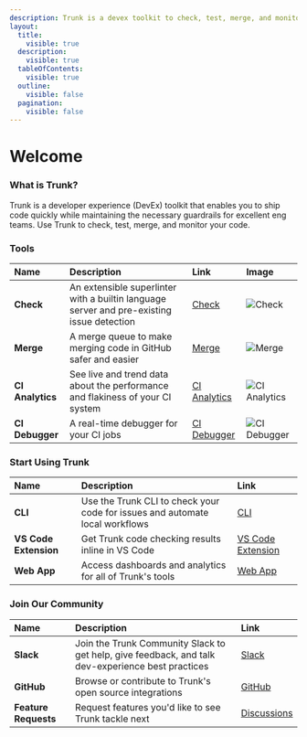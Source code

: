 ```yaml
---
description: Trunk is a devex toolkit to check, test, merge, and monitor your code.
layout:
  title:
    visible: true
  description:
    visible: true
  tableOfContents:
    visible: true
  outline:
    visible: false
  pagination:
    visible: false
---
```


# Welcome

### What is Trunk?

Trunk is a developer experience (DevEx) toolkit that enables you to ship code quickly while maintaining the necessary guardrails for excellent eng teams. Use Trunk to check, test, merge, and monitor your code.

### Tools

| Name             | Description                                                                               | Link                                   | Image                                                                                                                                                                                                                    |
| :--------------- | :---------------------------------------------------------------------------------------- | :------------------------------------- | :----------------------------------------------------------------------------------------------------------------------------------------------------------------------------------------------------------------------- |
| **Check**        | An extensible superlinter with a builtin language server and pre-existing issue detection | [Check](check/readme.md)               | ![Check](https://682515401-files.gitbook.io/~/files/v0/b/gitbook-x-prod.appspot.com/o/spaces%2F61Ep9MrYBkJa0Yq3zS1s%2Fuploads%2Fgit-blob-a29e3f30f40c56c1e186fe46f445a932828bfebd%2FCheck.svg?alt=media)                 |
| **Merge**        | A merge queue to make merging code in GitHub safer and easier                             | [Merge](merge/readme.md)               | ![Merge](https://682515401-files.gitbook.io/~/files/v0/b/gitbook-x-prod.appspot.com/o/spaces%2F61Ep9MrYBkJa0Yq3zS1s%2Fuploads%2Fgit-blob-babde99ac05508e4175291e4b028329fc6236059%2FMerge.svg?alt=media)                 |
| **CI Analytics** | See live and trend data about the performance and flakiness of your CI system             | [CI Analytics](ci-analytics/readme.md) | ![CI Analytics](https://682515401-files.gitbook.io/~/files/v0/b/gitbook-x-prod.appspot.com/o/spaces%2F61Ep9MrYBkJa0Yq3zS1s%2Fuploads%2Fgit-blob-b927192a462f20cd64a98bf2fadbd3d95c98a7f2%2FCI%20Analytics.svg?alt=media) |
| **CI Debugger**  | A real-time debugger for your CI jobs                                                     | [CI Debugger](ci-debugger/readme.md)   | ![CI Debugger](https://682515401-files.gitbook.io/~/files/v0/b/gitbook-x-prod.appspot.com/o/spaces%2F61Ep9MrYBkJa0Yq3zS1s%2Fuploads%2Fgit-blob-0ffbab4f6a0b613ed2d377c1b9cd8adc0788a29b%2FCI%20Debugger.svg?alt=media)   |

### Start Using Trunk

| Name                  | Description                                                                  | Link                                                  |
| :-------------------- | :--------------------------------------------------------------------------- | :---------------------------------------------------- |
| **CLI**               | Use the Trunk CLI to check your code for issues and automate local workflows | [CLI](check/advanced-setup/cli/readme.md)             |
| **VS Code Extension** | Get Trunk code checking results inline in VS Code                            | [VS Code Extension](check/ide-integration/vs-code.md) |
| **Web App**           | Access dashboards and analytics for all of Trunk's tools                     | [Web App](https://app.trunk.io)                       |

### Join Our Community

| Name                 | Description                                                                                       | Link                                                        |
| :------------------- | :------------------------------------------------------------------------------------------------ | :---------------------------------------------------------- |
| **Slack**            | Join the Trunk Community Slack to get help, give feedback, and talk dev-experience best practices | [Slack](https://slack.trunk.io)                             |
| **GitHub**           | Browse or contribute to Trunk's open source integrations                                          | [GitHub](https://github.com/orgs/trunk-io)                  |
| **Feature Requests** | Request features you'd like to see Trunk tackle next                                              | [Discussions](https://github.com/orgs/trunk-io/discussions) |
